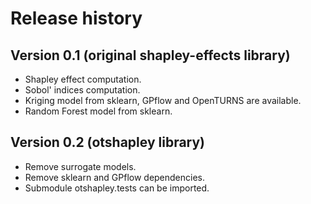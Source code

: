 # Release history

## Version 0.1 (original shapley-effects library)

- Shapley effect computation.
- Sobol' indices computation.
- Kriging model from sklearn, GPflow and OpenTURNS are available.
- Random Forest model from sklearn.

## Version 0.2 (otshapley library)

- Remove surrogate models.
- Remove sklearn and GPflow dependencies.
- Submodule otshapley.tests can be imported.
